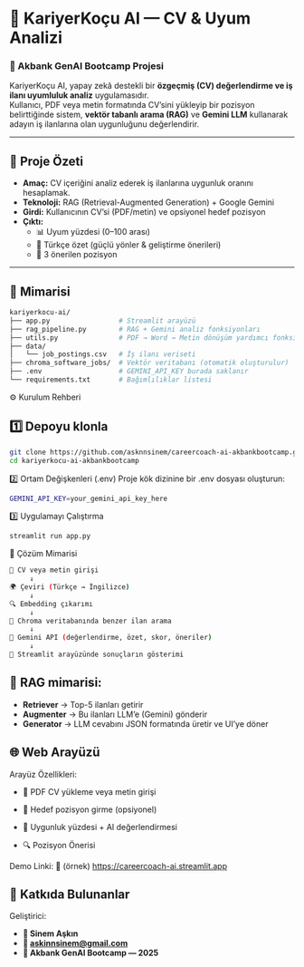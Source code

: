 # 💼 KariyerKoçu AI — CV & Uyum Analizi  
### 🚀 Akbank GenAI Bootcamp Projesi  

KariyerKoçu AI, yapay zekâ destekli bir **özgeçmiş (CV) değerlendirme ve iş ilanı uyumluluk analiz** uygulamasıdır.  
Kullanıcı, PDF veya metin formatında CV’sini yükleyip bir pozisyon belirttiğinde sistem, **vektör tabanlı arama (RAG)** ve **Gemini LLM** kullanarak adayın iş ilanlarına olan uygunluğunu değerlendirir.

---

## 🧠 Proje Özeti  

- **Amaç:** CV içeriğini analiz ederek iş ilanlarına uygunluk oranını hesaplamak.  
- **Teknoloji:** RAG (Retrieval-Augmented Generation) + Google Gemini  
- **Girdi:** Kullanıcının CV’si (PDF/metin) ve opsiyonel hedef pozisyon  
- **Çıktı:**  
  - 📊 Uyum yüzdesi (0–100 arası)  
  - 💬 Türkçe özet (güçlü yönler & geliştirme önerileri)  
  - 💼 3 önerilen pozisyon  

---

## 🧩 Mimarisi  

```bash
kariyerkocu-ai/
├── app.py                 # Streamlit arayüzü
├── rag_pipeline.py        # RAG + Gemini analiz fonksiyonları
├── utils.py               # PDF → Word → Metin dönüşüm yardımcı fonksiyonları
├── data/
│   └── job_postings.csv   # İş ilanı veriseti
├── chroma_software_jobs/  # Vektör veritabanı (otomatik oluşturulur)
├── .env                   # GEMINI_API_KEY burada saklanır
└── requirements.txt       # Bağımlılıklar listesi
```

⚙️ Kurulum Rehberi
## 1️⃣ Depoyu klonla

```bash
git clone https://github.com/asknnsinem/careercoach-ai-akbankbootcamp.git
cd kariyerkocu-ai-akbankbootcamp
```

2️⃣ Ortam Değişkenleri (.env)
Proje kök dizinine bir .env dosyası oluşturun:
```bash
GEMINI_API_KEY=your_gemini_api_key_here
```

3️⃣ Uygulamayı Çalıştırma
```bash
streamlit run app.py
```

🧩 Çözüm Mimarisi
```bash
📄 CV veya metin girişi
     ↓
🌍 Çeviri (Türkçe → İngilizce)
     ↓
🔍 Embedding çıkarımı
     ↓
🧠 Chroma veritabanında benzer ilan arama
     ↓
🤖 Gemini API (değerlendirme, özet, skor, öneriler)
     ↓
💬 Streamlit arayüzünde sonuçların gösterimi

```
## 🧠 RAG mimarisi:
- **Retriever** → Top-5 ilanları getirir
- **Augmenter** → Bu ilanları LLM’e (Gemini) gönderir
- **Generator** → LLM cevabını JSON formatında üretir ve UI’ye döner

## 🌐 Web Arayüzü

Arayüz Özellikleri:

- 📎 PDF CV yükleme veya metin girişi

- 🎯 Hedef pozisyon girme (opsiyonel)

- 🧮 Uygunluk yüzdesi + AI değerlendirmesi

- 🔍 Pozisyon Önerisi

Demo Linki:
🔗 (örnek) https://careercoach-ai.streamlit.app


## 🏁 Katkıda Bulunanlar

Geliştirici:
- **👤 Sinem Aşkın**
- **📧 askinnsinem@gmail.com**
- **🏫 Akbank GenAI Bootcamp — 2025**

